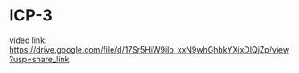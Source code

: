# ICP-3
video link: https://drive.google.com/file/d/17Sr5HiW9iIb_xxN9whGhbkYXixDIQjZp/view?usp=share_link 
